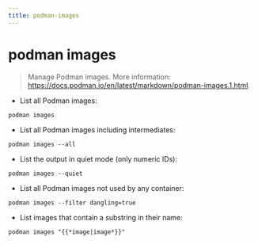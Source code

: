 ```yaml
---
title: podman-images
---
```

# podman images

> Manage Podman images.
> More information: <https://docs.podman.io/en/latest/markdown/podman-images.1.html>.

- List all Podman images:

`podman images`

- List all Podman images including intermediates:

`podman images --all`

- List the output in quiet mode (only numeric IDs):

`podman images --quiet`

- List all Podman images not used by any container:

`podman images --filter dangling=true`

- List images that contain a substring in their name:

`podman images "{{*image|image*}}"`
